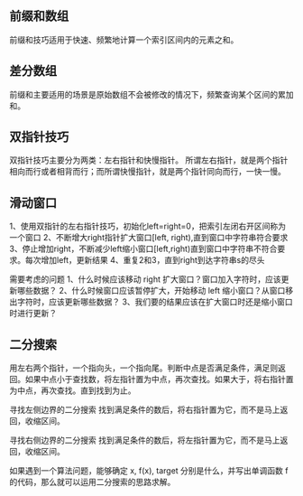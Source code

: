 ## 前缀和数组
前缀和技巧适⽤于快速、频繁地计算⼀个索引区间内的元素之和。

## 差分数组
前缀和主要适⽤的场景是原始数组不会被修改的情况下，频繁查询某个区间的累加和。

## 双指针技巧
双指针技巧主要分为两类：左右指针和快慢指针。
所谓左右指针，就是两个指针相向⽽⾏或者相背⽽⾏；⽽所谓快慢指针，就是两个指针同向⽽⾏，⼀快⼀慢。

## 滑动窗口
1、使用双指针的左右指针技巧，初始化left=right=0，把索引左闭右开区间称为一个窗口
2、不断增大right指针扩大窗口[left, right),直到窗口中字符串符合要求
3、停止增加right，不断减少left缩小窗口[left,right)直到窗口中字符串不符合要求。每次增加left，更新结果
4、重复2和3，直到right到达字符串s的尽头

需要考虑的问题
1、什么时候应该移动 right 扩大窗口？窗口加入字符时，应该更新哪些数据？
2、什么时候窗口应该暂停扩大，开始移动 left 缩小窗口？从窗口移出字符时，应该更新哪些数据？
3、我们要的结果应该在扩大窗口时还是缩小窗口时进行更新？

## 二分搜索
用左右两个指针，一个指向头，一个指向尾。判断中点是否满足条件，满足则返回。如果中点小于查找数，将左指针置为中点，再次查找。如果大于，将右指针置为中点，再次查找。直到找到为止。

寻找左侧边界的⼆分搜索
找到满足条件的数后，将右指针置为它，而不是马上返回，收缩区间。

寻找右侧边界的二分搜索
找到满足条件的数后，将左指针置为它，而不是马上返回，收缩区间。

如果遇到一个算法问题，能够确定 x, f(x), target 分别是什么，并写出单调函数 f 的代码，那么就可以运用二分搜索的思路求解。


